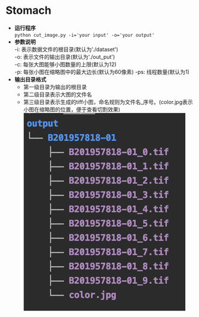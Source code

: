 # Stomach
- **运行程序** \
  `python cut_image.py -i='your input' -o='your output'`
- **参数说明** \
    -i: 表示数据文件的根目录(默认为'./dataset') \
    -o: 表示文件的输出目录(默认为'./out_put') \
    -c: 每张大图能够小图数量的上限(默认为12)\
    -p: 每张小图在缩略图中的最大边长(默认为60像素)
    -ps: 线程数量(默认为1)
 - **输出目录格式** 
    - 第一级目录为输出的根目录 
    - 第二级目录表示大图的文件名 
    - 第三级目录表示生成的tiff小图，命名规则为文件名_序号。(color.jpg表示小图在缩略图的位置，便于查看切割效果)
 ![Alt text](https://github.com/GryhomShaw/Stomach/blob/master/temp.png) 
 
